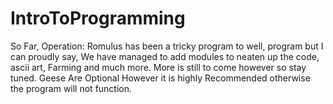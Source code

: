 # IntroToProgramming
So Far, Operation: Romulus has been a tricky program to well, program but I can proudly say, We have managed to add modules to neaten up the code, ascii art, Farming and much more. More is still to come however so stay tuned.
Geese Are Optional However it is highly Recommended otherwise the program will not function.
